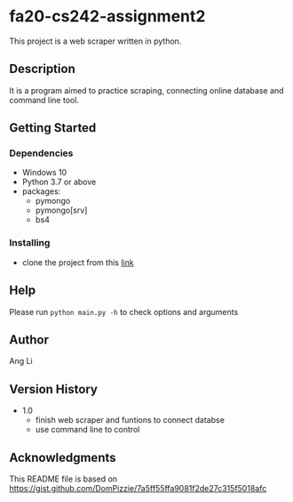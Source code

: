# fa20-cs242-assignment2

This project is a web scraper written in python.

## Description

It is a program aimed to practice scraping, connecting online database and command line tool.

## Getting Started

### Dependencies

* Windows 10
* Python 3.7 or above
* packages:
    * pymongo
    * pymongo[srv]
    * bs4

### Installing

* clone the project from this [link](https://gitlab.engr.illinois.edu/angl2/fa20-cs242-assignment2)

## Help

Please run `python main.py -h` to check options and arguments

## Author

Ang Li

## Version History
* 1.0
    * finish web scraper and funtions to connect databse
    * use command line to control

## Acknowledgments

This README file is based on https://gist.github.com/DomPizzie/7a5ff55ffa9081f2de27c315f5018afc